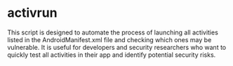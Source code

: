 # activrun
This script is designed to automate the process of launching all activities listed in the AndroidManifest.xml file and checking which ones may be vulnerable. It is useful for developers and security researchers who want to quickly test all activities in their app and identify potential security risks.
